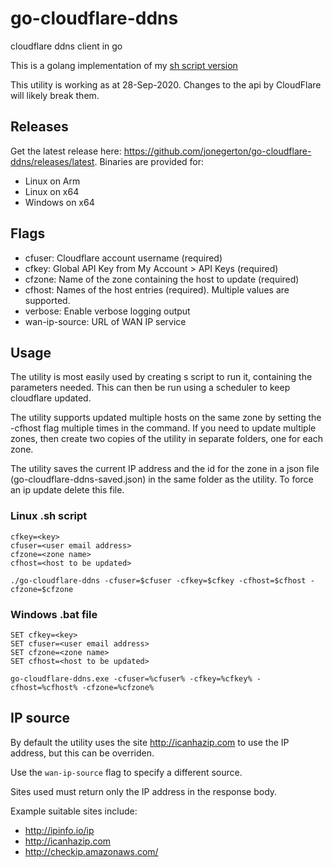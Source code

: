 # go-cloudflare-ddns

cloudflare ddns client in go

This is a golang implementation of my [sh script version](https://github.com/jonegerton/cloudflare-ddns)

This utility is working as at 28-Sep-2020. Changes to the api by CloudFlare will likely break them.

## Releases

Get the latest release here: https://github.com/jonegerton/go-cloudflare-ddns/releases/latest.
Binaries are provided for:

- Linux on Arm
- Linux on x64
- Windows on x64

## Flags

- cfuser: Cloudflare account username (required)
- cfkey: Global API Key from My Account > API Keys (required)
- cfzone: Name of the zone containing the host to update (required)
- cfhost: Names of the host entries (required). Multiple values are supported.
- verbose: Enable verbose logging output
- wan-ip-source: URL of WAN IP service

## Usage

The utility is most easily used by creating s script to run it, containing the parameters needed. This can then be run using a scheduler to keep cloudflare updated.

The utility supports updated multiple hosts on the same zone by setting the -cfhost flag multiple times in the command. If you need to update multiple zones, then create two copies of the utility in separate folders, one for each zone.

The utility saves the current IP address and the id for the zone in a json file (go-cloudflare-ddns-saved.json) in the same folder as the utility. To force an ip update delete this file.

### Linux .sh script

    cfkey=<key>
    cfuser=<user email address>
    cfzone=<zone name>
    cfhost=<host to be updated>

    ./go-cloudflare-ddns -cfuser=$cfuser -cfkey=$cfkey -cfhost=$cfhost -cfzone=$cfzone

### Windows .bat file

    SET cfkey=<key>
    SET cfuser=<user email address>
    SET cfzone=<zone name>
    SET cfhost=<host to be updated>

    go-cloudflare-ddns.exe -cfuser=%cfuser% -cfkey=%cfkey% -cfhost=%cfhost% -cfzone=%cfzone%

## IP source

By default the utility uses the site http://icanhazip.com to use the IP address, but this can be overriden.

Use the `wan-ip-source` flag to specify a different source.

Sites used must return only the IP address in the response body.

Example suitable sites include:

- http://ipinfo.io/ip
- http://icanhazip.com
- http://checkip.amazonaws.com/
